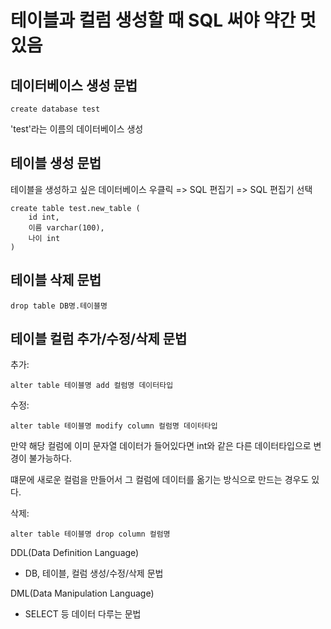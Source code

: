 # 테이블과 컬럼 생성할 때 SQL 써야 약간 멋있음

## 데이터베이스 생성 문법

```
create database test
```

'test'라는 이름의 데이터베이스 생성

## 테이블 생성 문법

테이블을 생성하고 싶은 데이터베이스 우클릭 => SQL 편집기 => SQL 편집기 선택

```
create table test.new_table (
	id int,
    이름 varchar(100),
    나이 int
)
```

## 테이블 삭제 문법

```
drop table DB명.테이블명
```

## 테이블 컬럼 추가/수정/삭제 문법

추가:

```
alter table 테이블명 add 컬럼명 데이터타입
```

수정:

```
alter table 테이블명 modify column 컬럼명 데이터타입
```

만약 해당 컬럼에 이미 문자열 데이터가 들어있다면 int와 같은 다른 데이터타입으로 변경이 불가능하다.

떄문에 새로운 컬럼을 만들어서 그 컬럼에 데이터를 옮기는 방식으로 만드는 경우도 있다.

삭제:

```
alter table 테이블명 drop column 컬럼명
```

DDL(Data Definition Language)

- DB, 테이블, 컬럼 생성/수정/삭제 문법

DML(Data Manipulation Language)

- SELECT 등 데이터 다루는 문법
